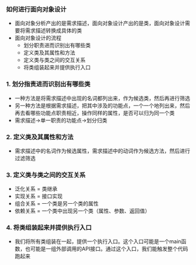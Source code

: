 ### 如何进行面向对象设计
- 面向对象分析产出的是需求描述，面向对象设计产出的是类，面向对象设计需要将需求描述转换成具体的类
- 面向对象设计的流程
  - 划分职责进而识别出有哪些类
  - 定义类及其属性和方法
  - 定义类与类之间的交互关系
  - 将类组装起来并提供执行入口

### 1. 划分指责进而识别出有哪些类
- 一种方法是将需求描述中出现的名词都列出来，作为候选类，然后再进行筛选
- 另一种方法是根据需求描述，把其中涉及的功能点，一个一个地列出来，然后再去看哪些功能点职责相近，操作同样的属性，是否可以归为同一个类
- 需求描述->单一职责的功能点->划分归类

### 2. 定义类及其属性和方法
- 需求描述中的名词作为候选属性，需求描述中的动词作为候选方法，然后进行过滤筛选

### 3. 定义类与类之间的交互关系
- 泛化关系 = 类继承
- 实现关系 = 接口实现
- 组合关系 = 一个类是另一个类的属性
- 依赖关系 = 一个类中出现另一个类（属性、参数、返回值）

### 4. 将类组装起来并提供执行入口
- 我们将所有类组装在一起，提供一个执行入口。这个入口可能是一个main函数，也可能是一组外部调用的API接口。通过这个入口，我们能触发整个代码跑起来

